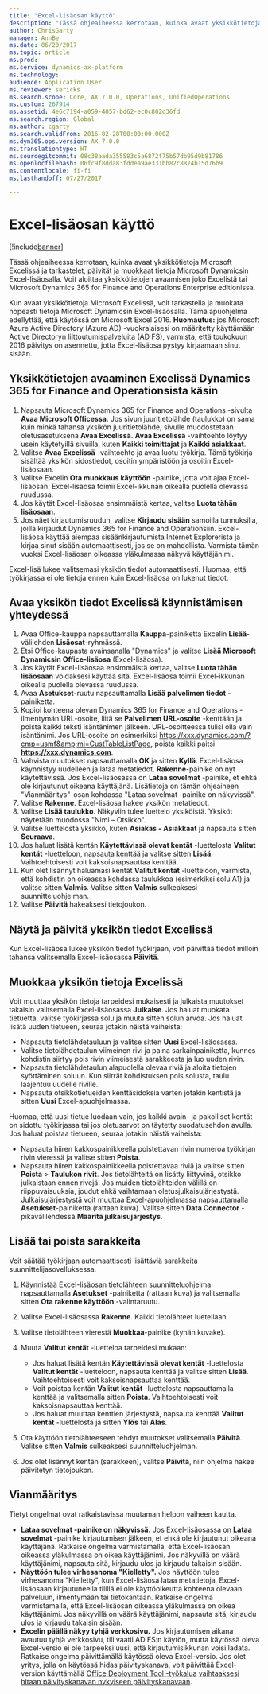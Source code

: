 ```yaml
---
title: "Excel-lisäosan käyttö"
description: "Tässä ohjeaiheessa kerrotaan, kuinka avaat yksikkötietoja Microsoft Excelissä ja tarkastelet, päivität ja muokkaat tietoja Microsoft Dynamicsin Excel-lisäosalla."
author: ChrisGarty
manager: AnnBe
ms.date: 06/20/2017
ms.topic: article
ms.prod: 
ms.service: dynamics-ax-platform
ms.technology: 
audience: Application User
ms.reviewer: sericks
ms.search.scope: Core, AX 7.0.0, Operations, UnifiedOperations
ms.custom: 267914
ms.assetid: 4e6c7194-a059-4057-bd62-ec0c802c36fd
ms.search.region: Global
ms.author: cgarty
ms.search.validFrom: 2016-02-28T00:00:00.000Z
ms.dyn365.ops.version: AX 7.0.0
ms.translationtype: HT
ms.sourcegitcommit: 08c38aada355583c5a6872f75b57db95d9b81786
ms.openlocfilehash: 06fc9f8dda83fddea9ae331bb82c8874b15d76b9
ms.contentlocale: fi-fi
ms.lasthandoff: 07/27/2017

---
```


# <a name="use-the-excel-add-in"></a>Excel-lisäosan käyttö

[!include[banner](../includes/banner.md)]


Tässä ohjeaiheessa kerrotaan, kuinka avaat yksikkötietoja Microsoft Excelissä ja tarkastelet, päivität ja muokkaat tietoja Microsoft Dynamicsin Excel-lisäosalla. Voit aloittaa yksikkötietojen avaamisen joko Excelistä tai Microsoft Dynamics 365 for Finance and Operations Enterprise editionissa.

Kun avaat yksikkötietoja Microsoft Excelissä, voit tarkastella ja muokata nopeasti tietoja Microsoft Dynamicsin Excel-lisäosalla. Tämä apuohjelma edellyttää, että käytössä on Microsoft Excel 2016. **Huomautus:** jos Microsoft Azure Active Directory (Azure AD) -vuokralaisesi on määritetty käyttämään Active Directoryn liittoutumispalveluita (AD FS), varmista, että toukokuun 2016 päivitys on asennettu, jotta Excel-lisäosa pystyy kirjaamaan sinut sisään.

## <a name="open-entity-data-in-excel-when-you-start-from-dynamics-365-for-finance-and-operations"></a>Yksikkötietojen avaaminen Excelissä Dynamics 365 for Finance and Operationsista käsin
1.  Napsauta Microsoft Dynamics 365 for Finance and Operations -sivulta **Avaa Microsoft Officessa**. Jos sivun juuritietolähde (taulukko) on sama kuin minkä tahansa yksikön juuritietolähde, sivulle muodostetaan oletusasetuksena **Avaa Excelissä**. **Avaa Excelissä** -vaihtoehto löytyy usein käytetyillä sivuilla, kuten **Kaikki toimittajat** ja **Kaikki asiakkaat**.
2.  Valitse **Avaa Excelissä** -vaihtoehto ja avaa luotu työkirja. Tämä työkirja sisältää yksikön sidostiedot, osoitin ympäristöön ja osoitin Excel-lisäosaan.
3.  Valitse Excelin **Ota muokkaus käyttöön** -painike, jotta voit ajaa Excel-lisäosan. Excel-lisäosa toimii Excel-ikkunan oikealla puolella olevassa ruudussa.
4.  Jos käytät Excel-lisäosaa ensimmäistä kertaa, valitse **Luota tähän lisäosaan**.
5.  Jos näet kirjautumisruudun, valitse **Kirjaudu sisään** samoilla tunnuksilla, joilla kirjaudut Dynamics 365 for Finance and Operationsiin. Excel-lisäosa käyttää aiempaa sisäänkirjautumista Internet Explorerista ja kirjaa sinut sisään automaattisesti, jos se on mahdollista. Varmista tämän vuoksi Excel-lisäosan oikeassa yläkulmassa näkyvä käyttäjänimi.

Excel-lisä lukee valitsemasi yksikön tiedot automaattisesti. Huomaa, että työkirjassa ei ole tietoja ennen kuin Excel-lisäosa on lukenut tiedot.

## <a name="open-entity-data-in-excel-when-you-start-from-excel"></a>Avaa yksikön tiedot Excelissä käynnistämisen yhteydessä
1.  Avaa Office-kauppa napsauttamalla **Kauppa**-painiketta Excelin **Lisää**-välilehden **Lisäosat**-ryhmässä.
2.  Etsi Office-kaupasta avainsanalla "Dynamics" ja valitse **Lisää** **Microsoft Dynamicsin Office-lisäosa** (Excel-lisäosa).
3.  Jos käytät Excel-lisäosaa ensimmäistä kertaa, valitse **Luota tähän lisäosaan** voidaksesi käyttää sitä. Excel-lisäosa toimii Excel-ikkunan oikealla puolella olevassa ruudussa.
4.  Avaa **Asetukset**-ruutu napsauttamalla **Lisää palvelimen tiedot** -painiketta.
5.  Kopioi kohteena olevan Dynamics 365 for Finance and Operations -ilmentymän URL-osoite, liitä se **Palvelimen URL-osoite** -kenttään ja poista kaikki teksti isäntänimen jälkeen. URL-osoitteessa tulisi olla vain isäntänimi.
Jos URL-osoite on esimerkiksi https://xxx.dynamics.com/?cmp=usmf&amp;mi=CustTableListPage, poista kaikki paitsi **https://xxx.dynamics.com**.
6.  Vahvista muutokset napsauttamalla **OK** ja sitten **Kyllä**. Excel-lisäosa käynnistyy uudelleen ja lataa metatiedot. **Rakenne**-painike on nyt käytettävissä. Jos Excel-lisäosassa on **Lataa sovelmat** -painike, et ehkä ole kirjautunut oikeana käyttäjänä. Lisätietoja on tämän ohjeaiheen "Vianmääritys"-osan kohdassa "Lataa sovelmat -painike on näkyvissä".
7.  Valitse **Rakenne**. Excel-lisäosa hakee yksikön metatiedot.
8.  Valitse **Lisää taulukko**. Näkyviin tulee luettelo yksiköistä. Yksiköt näytetään muodossa "Nimi – Otsikko".
9.  Valitse luettelosta yksikkö, kuten **Asiakas - Asiakkaat** ja napsauta sitten **Seuraava**.
10. Jos haluat lisätä kentän **Käytettävissä olevat kentät** -luettelosta **Valitut kentät** -luetteloon, napsauta kenttää ja valitse sitten **Lisää**. Vaihtoehtoisesti voit kaksoisnapsauttaa kenttää.
11. Kun olet lisännyt haluamasi kentät **Valitut kentät** -luetteloon, varmista, että kohdistin on oikeassa kohdassa taulukkoa (esimerkiksi solu A1) ja valitse sitten **Valmis**. Valitse sitten **Valmis** sulkeaksesi suunnitteluohjelman.
12. Valitse **Päivitä** hakeaksesi tietojoukon.

## <a name="view-and-update-entity-data-in-excel"></a>Näytä ja päivitä yksikön tiedot Excelissä
Kun Excel-lisäosa lukee yksikön tiedot työkirjaan, voit päivittää tiedot milloin tahansa valitsemalla Excel-lisäosassa **Päivitä**.

## <a name="edit-entity-data-in-excel"></a>Muokkaa yksikön tietoja Excelissä
Voit muuttaa yksikön tietoja tarpeidesi mukaisesti ja julkaista muutokset takaisin valitsemalla Excel-lisäosassa **Julkaise**. Jos haluat muokata tietuetta, valitse työkirjassa solu ja muuta sitten solun arvoa. Jos haluat lisätä uuden tietueen, seuraa jotakin näistä vaiheista:

-   Napsauta tietolähdetauluun ja valitse sitten **Uusi** Excel-lisäosassa.
-   Valitse tietolähdetaulun viimeinen rivi ja paina sarkainpainiketta, kunnes kohdistin siirtyy pois rivin viimeisestä sarakkeesta ja luo uuden rivin.
-   Napsauta tietolähdetaulun alapuolella olevaa riviä ja aloita tietojen syöttäminen soluun. Kun siirrät kohdistuksen pois solusta, taulu laajentuu uudelle riville.
-   Napsauta otsikkotietueiden kenttäsidoksia varten jotakin kentistä ja sitten **Uusi** Excel-apuohjelmassa.

Huomaa, että uusi tietue luodaan vain, jos kaikki avain- ja pakolliset kentät on sidottu työkirjassa tai jos oletusarvot on täytetty suodatusehdon avulla.
Jos haluat poistaa tietueen, seuraa jotakin näistä vaiheista:

-   Napsauta hiiren kakkospainikkeella poistettavan rivin numeroa työkirjan rivin vieressä ja valitse sitten **Poista**.
-   Napsauta hiiren kakkospainikkeella poistettavaa riviä ja valitse sitten **Poista** &gt; **Taulukon rivit**.
Jos tietolähteitä on lisätty liittyvinä, otsikko julkaistaan ennen rivejä. Jos muiden tietolähteiden välillä on riippuvaisuuksia, joudut ehkä vaihtamaan oletusjulkaisujärjestystä. Julkaisujärjestystä voit muuttaa Excel-apuohjelmassa napsauttamalla **Asetukset**-painiketta (rattaan kuva). Valitse sitten **Data Connector** -pikavälilehdessä **Määritä julkaisujärjestys**.

## <a name="add-or-remove-columns"></a>Lisää tai poista sarakkeita
Voit säätää työkirjaan automaattisesti lisättäviä sarakkeita suunnittelijasovelluksessa.

1.  Käynnistää Excel-lisäosan tietolähteen suunnitteluohjelma napsauttamalla **Asetukset** -painiketta (rattaan kuva) ja valitsemalla sitten **Ota rakenne käyttöön** -valintaruutu.
2.  Valitse Excel-lisäosassa **Rakenne**. Kaikki tietolähteet luetellaan.
3.  Valitse tietolähteen vierestä **Muokkaa**-painike (kynän kuvake).
4.  Muuta **Valitut kentät** -luetteloa tarpeidesi mukaan:
    -   Jos haluat lisätä kentän **Käytettävissä olevat kentät** -luettelosta **Valitut kentät** -luetteloon, napsauta kenttää ja valitse sitten **Lisää**. Vaihtoehtoisesti voit kaksoisnapsauttaa kenttää.
    -   Voit poistaa kentän **Valitut kentät** -luettelosta napsauttamalla kenttää ja valitsemalla sitten **Poista**. Vaihtoehtoisesti voit kaksoisnapsauttaa kenttää.
    -   Jos haluat muuttaa kenttien järjestystä, napsauta kenttää **Valitut kentät** -luettelosta ja sitten **Ylös** tai **Alas**.

5. Ota käyttöön tietolähteeseen tehdyt muutokset valitsemalla **Päivitä**. Valitse sitten **Valmis** sulkeaksesi suunnitteluohjelman. 
6. Jos olet lisännyt kentän (sarakkeen), valitse **Päivitä**, niin ohjelma hakee päivitetyn tietojoukon.

## <a name="troubleshooting"></a>Vianmääritys
Tietyt ongelmat ovat ratkaistavissa muutaman helpon vaiheen kautta.

-   **Lataa sovelmat -painike on näkyvissä.** Jos Excel-lisäosassa on **Lataa sovelmat** -painike kirjautumisen jälkeen, et ehkä ole kirjautunut oikeana käyttäjänä. Ratkaise ongelma varmistamalla, että Excel-lisäosan oikeassa yläkulmassa on oikea käyttäjänimi. Jos näkyvillä on väärä käyttäjänimi, napsauta sitä, kirjaudu ulos ja kirjaudu takaisin sisään.
-   **Näyttöön tulee virhesanoma "Kielletty".** Jos näyttöön tulee virhesanoma "Kielletty", kun Excel-lisäosa lataa metatietoja, Excel-lisäosaan kirjautuneella tilillä ei ole käyttöoikeutta kohteena olevaan palveluun, ilmentymään tai tietokantaan. Ratkaise ongelma varmistamalla, että Excel-lisäosan oikeassa yläkulmassa on oikea käyttäjänimi. Jos näkyvillä on väärä käyttäjänimi, napsauta sitä, kirjaudu ulos ja kirjaudu takaisin sisään.
-   **Excelin päällä näkyy tyhjä verkkosivu.** Jos kirjautumisen aikana avautuu tyhjä verkkosivu, tili vaatii AD FS:n käytön, mutta käytössä oleva Excel-versio ei ole tarpeeksi uusi, että kirjautumisikkunan voisi ladata. Ratkaise ongelma päivittämällä käytössä oleva Excel-versio. Jos olet yritys, jolla on käytössä hidas päivityskanava, voit päivittää Excel-version käyttämällä [Office Deployment Tool -työkalua](https://technet.microsoft.com/library/jj219422.aspx) [vaihtaaksesi hitaan päivityskanavan nykyiseen päivityskanavaan](https://technet.microsoft.com/library/mt455210.aspx).





